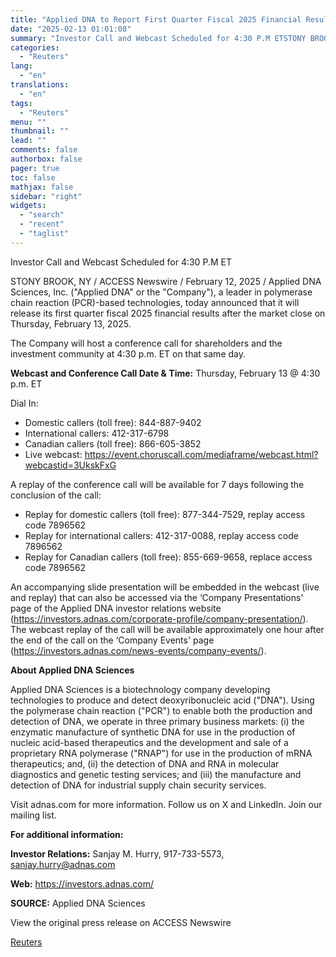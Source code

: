 ```yaml
---
title: "Applied DNA to Report First Quarter Fiscal 2025 Financial Results After Market Close on Thursday, February 13, 2025"
date: "2025-02-13 01:01:08"
summary: "Investor Call and Webcast Scheduled for 4:30 P.M ETSTONY BROOK, NY / ACCESS Newswire / February 12, 2025 / Applied DNA Sciences, Inc. (\"Applied DNA\" or the \"Company\"), a leader in polymerase chain reaction (PCR)-based technologies, today announced that it will release its first quarter fiscal 2025 financial results after..."
categories:
  - "Reuters"
lang:
  - "en"
translations:
  - "en"
tags:
  - "Reuters"
menu: ""
thumbnail: ""
lead: ""
comments: false
authorbox: false
pager: true
toc: false
mathjax: false
sidebar: "right"
widgets:
  - "search"
  - "recent"
  - "taglist"
---
```


Investor Call and Webcast Scheduled for 4:30 P.M ET

STONY BROOK, NY / ACCESS Newswire / February 12, 2025 / Applied DNA Sciences, Inc. ("Applied DNA" or the "Company"), a leader in polymerase chain reaction (PCR)-based technologies, today announced that it will release its first quarter fiscal 2025 financial results after the market close on Thursday, February 13, 2025.

The Company will host a conference call for shareholders and the investment community at 4:30 p.m. ET on that same day.

**Webcast and Conference Call Date & Time:** Thursday, February 13 @ 4:30 p.m. ET

Dial In:

* Domestic callers (toll free): 844-887-9402
* International callers: 412-317-6798
* Canadian callers (toll free): 866-605-3852
* Live webcast: https://event.choruscall.com/mediaframe/webcast.html?webcastid=3UkskFxG

A replay of the conference call will be available for 7 days following the conclusion of the call:

* Replay for domestic callers (toll free): 877-344-7529, replay access code 7896562
* Replay for international callers: 412-317-0088, replay access code 7896562
* Replay for Canadian callers (toll free): 855-669-9658, replace access code 7896562

An accompanying slide presentation will be embedded in the webcast (live and replay) that can also be accessed via the ‘Company Presentations' page of the Applied DNA investor relations website (https://investors.adnas.com/corporate-profile/company-presentation/). The webcast replay of the call will be available approximately one hour after the end of the call on the ‘Company Events' page (https://investors.adnas.com/news-events/company-events/).

**About Applied DNA Sciences**

Applied DNA Sciences is a biotechnology company developing technologies to produce and detect deoxyribonucleic acid ("DNA"). Using the polymerase chain reaction ("PCR") to enable both the production and detection of DNA, we operate in three primary business markets: (i) the enzymatic manufacture of synthetic DNA for use in the production of nucleic acid-based therapeutics and the development and sale of a proprietary RNA polymerase ("RNAP") for use in the production of mRNA therapeutics; and, (ii) the detection of DNA and RNA in molecular diagnostics and genetic testing services; and (iii) the manufacture and detection of DNA for industrial supply chain security services.

Visit adnas.com for more information. Follow us on X and LinkedIn. Join our mailing list.

**For additional information:**

**Investor Relations:** Sanjay M. Hurry, 917-733-5573, sanjay.hurry@adnas.com

**Web:** https://investors.adnas.com/

**SOURCE:** Applied DNA Sciences

View the original press release on ACCESS Newswire

[Reuters](https://www.tradingview.com/news/reuters.com,2025-02-12:newsml_ACS9czlwa:0/)
